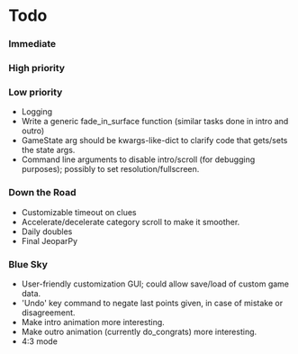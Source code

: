 # Todo #

### Immediate ###

### High priority ###

### Low priority ###
* Logging
* Write a generic fade_in_surface function (similar tasks done in intro and outro)
* GameState arg should be kwargs-like-dict to clarify code that gets/sets the state args.
* Command line arguments to disable intro/scroll (for debugging purposes); possibly to set resolution/fullscreen.

### Down the Road ###
* Customizable timeout on clues
* Accelerate/decelerate category scroll to make it smoother.
* Daily doubles
* Final JeoparPy

### Blue Sky ###
* User-friendly customization GUI; could allow save/load of custom game data.
* 'Undo' key command to negate last points given, in case of mistake or disagreement.
* Make intro animation more interesting.
* Make outro animation (currently do_congrats) more interesting.
* 4:3 mode

